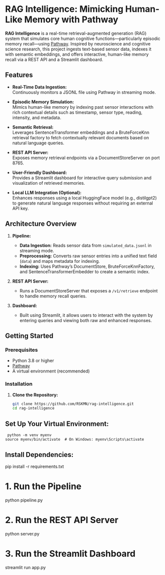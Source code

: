 # RAG Intelligence: Mimicking Human-Like Memory with Pathway

**RAG Intelligence** is a real-time retrieval-augmented generation (RAG) system that simulates core human cognitive functions—particularly episodic memory recall—using [Pathway](https://pathway.com/). Inspired by neuroscience and cognitive science research, this project ingests text-based sensor data, indexes it with semantic embeddings, and offers interactive, human-like memory recall via a REST API and a Streamlit dashboard.

## Features

- **Real-Time Data Ingestion:**  
  Continuously monitors a JSONL file using Pathway in streaming mode.

- **Episodic Memory Simulation:**  
  Mimics human-like memory by indexing past sensor interactions with rich contextual details such as timestamp, sensor type, reading, intensity, and metadata.

- **Semantic Retrieval:**  
  Leverages SentenceTransformer embeddings and a BruteForceKnn retrieval factory to fetch contextually relevant documents based on natural language queries.

- **REST API Server:**  
  Exposes memory retrieval endpoints via a DocumentStoreServer on port 8765.

- **User-Friendly Dashboard:**  
  Provides a Streamlit dashboard for interactive query submission and visualization of retrieved memories.

- **Local LLM Integration (Optional):**  
  Enhances responses using a local HuggingFace model (e.g., distilgpt2) to generate natural language responses without requiring an external API key.

## Architecture Overview

1. **Pipeline:**  
   - **Data Ingestion:** Reads sensor data from `simulated_data.jsonl` in streaming mode.
   - **Preprocessing:** Converts raw sensor entries into a unified text field (`data`) and maps metadata for indexing.
   - **Indexing:** Uses Pathway’s DocumentStore, BruteForceKnnFactory, and SentenceTransformerEmbedder to create a semantic index.

2. **REST API Server:**  
   - Runs a DocumentStoreServer that exposes a `/v1/retrieve` endpoint to handle memory recall queries.

3. **Dashboard:**  
   - Built using Streamlit, it allows users to interact with the system by entering queries and viewing both raw and enhanced responses.

## Getting Started

### Prerequisites

- Python 3.8 or higher
- [Pathway](https://github.com/pathway-com/pathway)
- A virtual environment (recommended)

### Installation

1. **Clone the Repository:**

   ```bash
   git clone https://github.com/RSKMN/rag-intelligence.git
   cd rag-intelligence

## Set Up Your Virtual Environment:
     python -m venv myenv
    source myenv/bin/activate  # On Windows: myenv\Scripts\activate

## Install Dependencies:
pip install -r requirements.txt

# 1. Run the Pipeline
python pipeline.py


# 2. Run the REST API Server
python server.py


 # 3. Run the Streamlit Dashboard
streamlit run app.py






